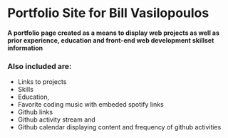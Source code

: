 # Portfolio Site for Bill Vasilopoulos

**A portfolio page created as a means to display web projects as well as prior experience, education and front-end web development skillset information**

### Also included are:
* Links to projects
* Skills
* Education,
* Favorite coding music with embeded spotify links
* Github links
* Github activity stream and
* Github calendar displaying content and frequency of github activities